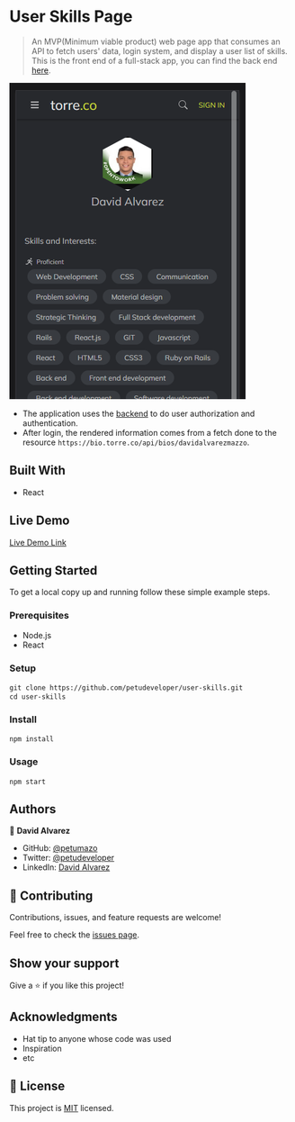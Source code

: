# User Skills Page

> An MVP(Minimum viable product) web page app that consumes an API to fetch users' data, login system, and display a user list of skills. This is the front end of a full-stack app, you can find the back end [here](https://github.com/petudeveloper/user-skills-backend).

![screenshot](./docs/Capture.PNG)

- The application uses the [backend](https://github.com/petudeveloper/user-skills-backend) to do user authorization and authentication.
- After login, the rendered information comes from a fetch done to the resource `https://bio.torre.co/api/bios/davidalvarezmazzo`.

## Built With

- React

## Live Demo

[Live Demo Link](https://ecstatic-saha-5a0944.netlify.app)


## Getting Started

To get a local copy up and running follow these simple example steps.

### Prerequisites

- Node.js
- React

### Setup
```
git clone https://github.com/petudeveloper/user-skills.git
cd user-skills
```
### Install
```
npm install
```

### Usage
```
npm start
```

## Authors

👤 **David Alvarez**

- GitHub: [@petumazo](https://github.com/petudeveloper)
- Twitter: [@petudeveloper](https://twitter.com/petudeveloper)
- LinkedIn: [David Alvarez](https://www.linkedin.com/in/davidalvarezmazzo/)

## 🤝 Contributing

Contributions, issues, and feature requests are welcome!

Feel free to check the [issues page](../../issues/).

## Show your support

Give a ⭐️ if you like this project!

## Acknowledgments

- Hat tip to anyone whose code was used
- Inspiration
- etc

## 📝 License

This project is [MIT](./MIT.md) licensed.
